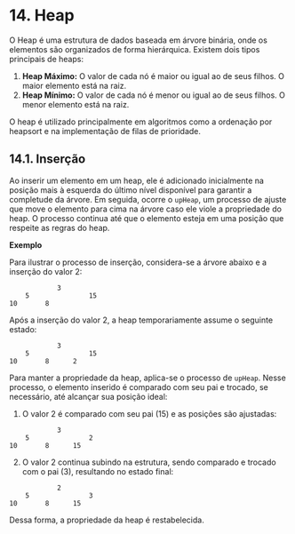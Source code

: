 # 14. Heap

O Heap é uma estrutura de dados baseada em árvore binária, onde os elementos são organizados de forma hierárquica. Existem dois tipos principais de heaps:

1. **Heap Máximo:** O valor de cada nó é maior ou igual ao de seus filhos. O maior elemento está na raiz.
2. **Heap Mínimo:** O valor de cada nó é menor ou igual ao de seus filhos. O menor elemento está na raiz.

O heap é utilizado principalmente em algoritmos como a ordenação por heapsort e na implementação de filas de prioridade.

## 14.1. Inserção

Ao inserir um elemento em um heap, ele é adicionado inicialmente na posição mais à esquerda do último nível disponível para garantir a completude da árvore. Em seguida, ocorre o `upHeap`, um processo de ajuste que move o elemento para cima na árvore caso ele viole a propriedade do heap. O processo continua até que o elemento esteja em uma posição que respeite as regras do heap.

**Exemplo**

Para ilustrar o processo de inserção, considera-se a árvore abaixo e a inserção do valor 2:

```
            3
    5               15
10       8         
```

Após a inserção do valor 2, a heap temporariamente assume o seguinte estado:

```
            3
    5               15
10       8      2   
```

Para manter a propriedade da heap, aplica-se o processo de `upHeap`. Nesse processo, o elemento inserido é comparado com seu pai e trocado, se necessário, até alcançar sua posição ideal:

1. O valor 2 é comparado com seu pai (15) e as posições são ajustadas:

```
            3
    5               2
10       8      15
```

2. O valor 2 continua subindo na estrutura, sendo comparado e trocado com o pai (3), resultando no estado final:

```
            2
    5               3
10       8      15
```

Dessa forma, a propriedade da heap é restabelecida.